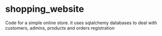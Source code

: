 # shopping_website
Code for a simple online store. it uses sqlalchemy databases to deal with customers, admins, products and orders registration 
